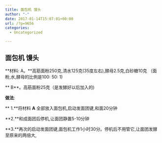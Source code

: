 ```yaml
---
title: 面包机 馒头
author: "-"
date: 2017-01-14T15:07:01+00:00
url: /?p=9656
categories:
  - Uncategorized

---
```

## 面包机 馒头
**材料: A。**高筋面粉250克,清水125克(35度左右),酵母2.5克,白砂糖10克 （面粉,水,酵母的比例是100: 50: 1) 

<wbr /> <wbr /> <wbr /> <wbr /> <wbr />** <wbr />B**。高筋面粉25克（是发酵好以后加入的) 

**做法**: 

<wbr /> <wbr />** <wbr /> 1.**将材料 **A** 全部放入面包机,启动发面团键,和面20分钟

<wbr /> <wbr /> <wbr /> **2.**和成面团后停机,让面团静置5-10分钟
  
<wbr /> <wbr /> <wbr /> **3.**再次的启动发面团键,面包机工作1小时30分。停机后不用管它,让面团发酵至原来的两倍大,